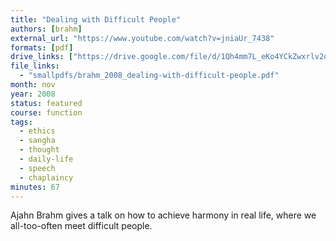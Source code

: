```yaml
---
title: "Dealing with Difficult People"
authors: [brahm]
external_url: "https://www.youtube.com/watch?v=jniaUr_7438"
formats: [pdf]
drive_links: ["https://drive.google.com/file/d/1Qh4mm7L_eKo4YCkZwxrlv2oKDZg8AWGk/view?usp=drivesdk"]
file_links:
  - "smallpdfs/brahm_2008_dealing-with-difficult-people.pdf"
month: nov
year: 2008
status: featured
course: function
tags:
  - ethics
  - sangha
  - thought
  - daily-life
  - speech
  - chaplaincy
minutes: 67
---
```


Ajahn Brahm gives a talk on how to achieve harmony in real life, where we all-too-often meet difficult people.

